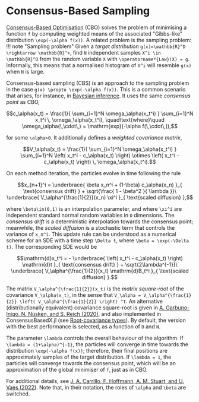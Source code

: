 # Consensus-Based Sampling

[Consensus-Based Optimisation](@ref) (CBO) solves the problem of minimising a function ``f`` by computing weighted means of the associated "Gibbs-like" distribution ``\exp(-\alpha f(x))``. A related problem is the sampling problem:
!!! note "Sampling problem"
    Given a *target distribution* ``g(x)=\mathbb{R}^D \rightarrow \mathbb{R}^+``, find ``N`` independent samples ``X^i \in \mathbb{R}^D`` from the random variable ``X`` with ``\operatorname*{Law}(X) = g``. Informally, this means that a normalised histogram of ``X^i`` will resemble ``g(x)`` when ``N`` is large.

Consensus-based sampling (CBS) is an approach to the sampling problem in the case ``g(x) \propto \exp(-\alpha f(x))``. This is a common scenario that arises, for instance, in [Bayesian inference](https://en.wikipedia.org/wiki/Bayesian_inference). It uses the same *consensus point* as CBO, 
```math
c_\alpha(x_t) =
\frac{1}{ \sum_{i=1}^N \omega_\alpha(x_t^i) }
\sum_{i=1}^N x_t^i \, \omega_\alpha(x_t^i),
\quad\text{where}\quad
\omega_\alpha(\,\cdot\,) = \mathrm{exp}(-\alpha f(\,\cdot\,)),
```
for some ``\alpha>0``. It additionally defines a *weighted covariance matrix*,
```math
V_\alpha(x_t) =
\frac{1}{ \sum_{i=1}^N \omega_\alpha(x_t^i) }
\sum_{i=1}^N
\left( x_t^i - c_\alpha(x_t) \right) \otimes \left( x_t^i - c_\alpha(x_t) \right)
\, \omega_\alpha(x_t^i).
```

On each method iteration, the particles evolve in time following the rule
```math
x_{n+1}^i =
\underbrace{
\beta x_n^i + (1-\beta) c_\alpha(x_n)
}_{
\text{consensus drift}
}
+ \sqrt{\frac{ 1 - \beta^2 }{ \lambda }}\ \underbrace{
V_\alpha^{\frac{1}{2}}(x_n) \xi^i
}_{
\text{scaled diffusion}
},
```
where ``\beta\in(0,1)`` is an interpolation parameter, and where ``\xi^i`` are independent standard normal random variables in ``D`` dimensions. The *consensus drift* is a deterministic interpolation towards the consensus point; meanwhile, the *scaled diffusion* is a stochastic term that controls the variance of ``x_n^i``. This update rule can be understood as a numerical scheme for an SDE with a time step ``\Delta t``, where ``\beta = \exp(-\Delta t)``. The corresponding SDE would be 
```math
\mathrm{d}x_t^i =
- \underbrace{
\left( x_t^i - c_\alpha(x_t) \right) \mathrm{d}t
}_{
\text{consensus drift}
}
+ \sqrt{2\lambda^{-1}}\ \underbrace{
V_\alpha^{\frac{1}{2}}(x_t) \mathrm{d}B_t^i
}_{
\text{scaled diffusion}
}.
```

The matrix ``V_\alpha^{\frac{1}{2}}(x_t)`` is the *matrix square-root* of the covariance ``V_\alpha(x_t)``, in the sense that ``V_\alpha = V_\alpha^{\frac{1}{2}} \left( V_\alpha^{\frac{1}{2}} \right) ^T``. An alternative (distributionally equivalent) covariance square-root is given in [A. Garbuno-Inigo, N. Nüsken, and S. Reich (2020)](https://epubs.siam.org/doi/10.1137/19M1304891), and also implemented in ConsensusBasedX.jl (see [Root-covariance types](@ref)). By default, the version with the best performance is selected, as a function of ``D`` and ``N``.

The parameter ``\lambda`` controls the overall behaviour of the algorithm. If ``\lambda = (1+\alpha)^{-1}``, the particles will converge in time towards the distribution ``\exp(-\alpha f(x))``; therefore, their final positions are approximately samples of the target distribution. If ``\lambda = 1``, the particles will converge towards the consensus point, which will be an approximation of the global minimiser of ``f``, just as in CBO.

For additional details, see [J. A. Carrillo, F. Hoffmann, A. M. Stuart, and U. Vaes (2022)](https://onlinelibrary.wiley.com/doi/10.1111/sapm.12470). Note that, in their notation, the roles of ``\alpha`` and ``\beta`` are switched.
